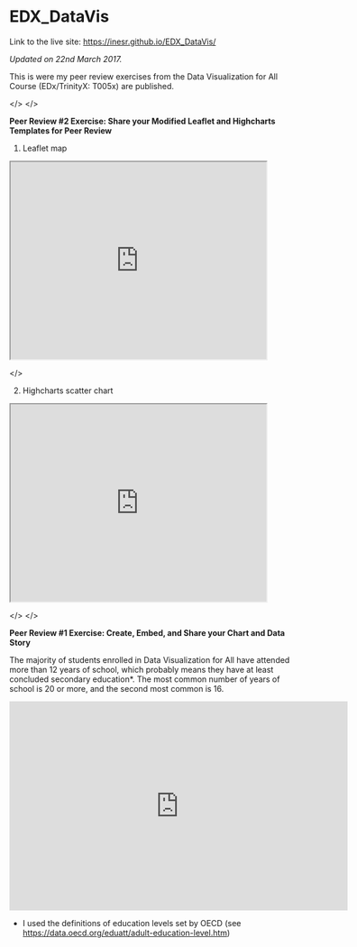 # EDX_DataVis

Link to the live site: https://inesr.github.io/EDX_DataVis/

<i> Updated on 22nd March 2017. </i>

This is were my peer review exercises from the Data Visualization for All Course (EDx/TrinityX: T005x) are published.

</>
</>

<b> Peer Review #2 Exercise: Share your Modified Leaflet and Highcharts Templates for Peer Review </b>

 1. Leaflet map

<iframe src="https://inesr.github.io/leaflet-map-simple" width="90%" height="350"></iframe>

</>

 2. Highcharts scatter chart

 <iframe src="https://inesr.github.io/highcharts-scatter-csv" width="90%" height="350"></iframe>
 
</>
</>

<b> Peer Review #1 Exercise: Create, Embed, and Share your Chart and Data Story </b>

The majority of students enrolled in Data Visualization for All have attended more than 12 years of school, which probably means they have at least concluded secondary education*. The most common number of years of school is 20 or more, and the second most common is 16.

<iframe width="600" height="371" seamless frameborder="0" scrolling="no" src="https://docs.google.com/spreadsheets/d/1eXEweWLao63FpmCLq8itlY3Nlzso-m4mGHO7SH1vGCk/pubchart?oid=1767173655&amp;format=interactive"></iframe>

* I used the definitions of education levels set by OECD (see https://data.oecd.org/eduatt/adult-education-level.htm)
